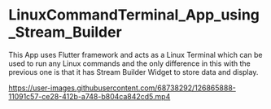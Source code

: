 # LinuxCommandTerminal_App_using_Stream_Builder

This App uses Flutter framework and acts as a Linux Terminal which can be used to run any Linux commands and the only difference in this with the previous one is that it has Stream Builder Widget to store data and display.

https://user-images.githubusercontent.com/68738292/126865888-11091c57-ce28-412b-a748-b804ca842cd5.mp4


